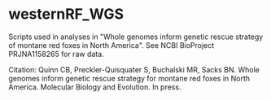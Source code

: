 # westernRF_WGS
Scripts used in analyses in "Whole genomes inform genetic rescue strategy of montane red foxes in North America". See NCBI BioProject PRJNA1158265 for raw data.

Citation:
Quinn CB, Preckler-Quisquater S, Buchalski MR, Sacks BN. Whole genomes inform genetic rescue strategy for montane red foxes in North America. Molecular Biology and Evolution. In press. 

